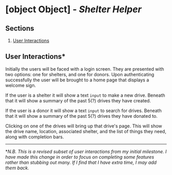 # [object Object] - *Shelter Helper*

## Sections
1. [User Interactions](#user-interactions)

## User Interactions*

Initially the users will be faced with a login screen. They are presented with two options: one for shelters, and one for donors. Upon authenticating successfully the user will be brought to a home page that displays a welcome sign. 

If the user is a shelter it will show a text `input` to make a new drive. Beneath that it will show a summary of the past 5(?) drives they have created. 

If the user is a donor it will show a text `input` to search for drives. Beneath that it will show a summary of the past 5(?) drives they have donated to. 

Clicking on one of the drives will bring up that drive's page. This will show the drive name, location, associated shelter, and the list of things they need, along with completion bars.

---

**N.B. This is a revised subset of user interactions from my initial milestone. I have made this change in order to focus on completing some features rather than stubbing out many. If I find that I have extra time, I may add them back.*